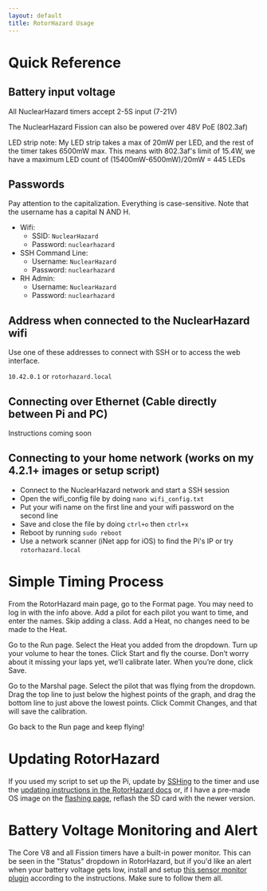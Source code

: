```yaml
---
layout: default
title: RotorHazard Usage
---
```


# Quick Reference

## Battery input voltage

All NuclearHazard timers accept 2-5S input (7-21V)

The NuclearHazard Fission can also be powered over 48V PoE (802.3af)

LED strip note: My LED strip takes a max of 20mW per LED, and the rest of the timer takes 6500mW max. This means with 802.3af's limit of 15.4W, we have a maximum LED count of (15400mW-6500mW)/20mW = 445 LEDs

## Passwords

Pay attention to the capitalization. Everything is case-sensitive. Note that the username has a capital N AND H.

- Wifi:
    - SSID: `NuclearHazard`
    - Password: `nuclearhazard`
- SSH Command Line:
    - Username: `NuclearHazard`
    - Password: `nuclearhazard`
- RH Admin:
    - Username: `NuclearHazard`
    - Password: `nuclearhazard`

## Address when connected to the NuclearHazard wifi

Use one of these addresses to connect with SSH or to access the web interface.

`10.42.0.1` or `rotorhazard.local`

## Connecting over Ethernet (Cable directly between Pi and PC)

Instructions coming soon

## Connecting to your home network (works on my 4.2.1+ images or setup script)

- Connect to the NuclearHazard network and start a SSH session
- Open the wifi_config file by doing `nano wifi_config.txt`
- Put your wifi name on the first line and your wifi password on the second line
- Save and close the file by doing `ctrl+o` then `ctrl+x`
- Reboot by running `sudo reboot`
- Use a network scanner (iNet app for iOS) to find the Pi's IP or try `rotorhazard.local`

# Simple Timing Process

From the RotorHazard main page, go to the Format page. You may need to log in with the info above. Add a pilot for each pilot you want to time, and enter the names. Skip adding a class. Add a Heat, no changes need to be made to the Heat.

Go to the Run page. Select the Heat you added from the dropdown. Turn up your volume to hear the tones. Click Start and fly the course. Don’t worry about it missing your laps yet, we’ll calibrate later. When you’re done, click Save.

Go to the Marshal page. Select the pilot that was flying from the dropdown. Drag the top line to just below the highest points of the graph, and drag the bottom line to just above the lowest points. Click Commit Changes, and that will save the calibration.

Go back to the Run page and keep flying!

# Updating RotorHazard

If you used my script to set up the Pi, update by [SSHing](ssh) to the timer and use the <a href="https://github.com/RotorHazard/RotorHazard/blob/main/doc/Software%20Setup.md#updating-an-existing-installation" target="_blank">updating instructions in the RotorHazard docs</a> or, if I have a pre-made OS image on the [flashing page](../troubleshooting/flash.md), reflash the SD card with the newer version.

# Battery Voltage Monitoring and Alert

The Core V8 and all Fission timers have a built-in power monitor. This can be seen in the "Status" dropdown in RotorHazard, but if you'd like an alert when your battery voltage gets low, install and setup [this sensor monitor plugin](https://github.com/Aaronsss/RH-sensor-monitor) according to the instructions. Make sure to follow them all.